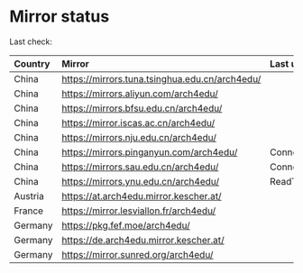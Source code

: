 <script src="./time.js"></script>
# Mirror status
Last check: <script type="text/javascript">localize(1675696818.1823983);</script>

|Country|Mirror|Last update|
|:------|:-----|:----------|
|China|https://mirrors.tuna.tsinghua.edu.cn/arch4edu/|<script type="text/javascript">localize(1675665249);</script>|
|China|https://mirrors.aliyun.com/arch4edu/|<script type="text/javascript">localize(1675621829);</script>|
|China|https://mirrors.bfsu.edu.cn/arch4edu/|<script type="text/javascript">localize(1675665249);</script>|
|China|https://mirror.iscas.ac.cn/arch4edu/|<script type="text/javascript">localize(1675665249);</script>|
|China|https://mirrors.nju.edu.cn/arch4edu/|<script type="text/javascript">localize(1675665249);</script>|
|China|https://mirrors.pinganyun.com/arch4edu/|ConnectionError|
|China|https://mirrors.sau.edu.cn/arch4edu/|ConnectionError|
|China|https://mirrors.ynu.edu.cn/arch4edu/|ReadTimeout|
|Austria|https://at.arch4edu.mirror.kescher.at/|<script type="text/javascript">localize(1675665249);</script>|
|France|https://mirror.lesviallon.fr/arch4edu/|<script type="text/javascript">localize(1675665249);</script>|
|Germany|https://pkg.fef.moe/arch4edu/|<script type="text/javascript">localize(1675665249);</script>|
|Germany|https://de.arch4edu.mirror.kescher.at/|<script type="text/javascript">localize(1675665249);</script>|
|Germany|https://mirror.sunred.org/arch4edu/|<script type="text/javascript">localize(1675665249);</script>|

<script src="./tablefilter/tablefilter.js"></script>
<script src="./table.js"></script>